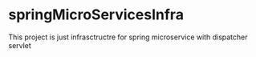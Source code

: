 # springMicroServicesInfra
This project is just infrasctructre for spring microservice with dispatcher servlet
